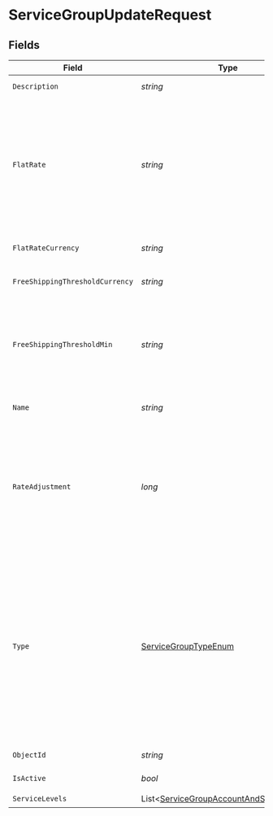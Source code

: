 # ServiceGroupUpdateRequest


## Fields

| Field                                                                                                                                                                                                                                                                                                                                                                                                                                                                                             | Type                                                                                                                                                                                                                                                                                                                                                                                                                                                                                              | Required                                                                                                                                                                                                                                                                                                                                                                                                                                                                                          | Description                                                                                                                                                                                                                                                                                                                                                                                                                                                                                       | Example                                                                                                                                                                                                                                                                                                                                                                                                                                                                                           |
| ------------------------------------------------------------------------------------------------------------------------------------------------------------------------------------------------------------------------------------------------------------------------------------------------------------------------------------------------------------------------------------------------------------------------------------------------------------------------------------------------- | ------------------------------------------------------------------------------------------------------------------------------------------------------------------------------------------------------------------------------------------------------------------------------------------------------------------------------------------------------------------------------------------------------------------------------------------------------------------------------------------------- | ------------------------------------------------------------------------------------------------------------------------------------------------------------------------------------------------------------------------------------------------------------------------------------------------------------------------------------------------------------------------------------------------------------------------------------------------------------------------------------------------- | ------------------------------------------------------------------------------------------------------------------------------------------------------------------------------------------------------------------------------------------------------------------------------------------------------------------------------------------------------------------------------------------------------------------------------------------------------------------------------------------------- | ------------------------------------------------------------------------------------------------------------------------------------------------------------------------------------------------------------------------------------------------------------------------------------------------------------------------------------------------------------------------------------------------------------------------------------------------------------------------------------------------- |
| `Description`                                                                                                                                                                                                                                                                                                                                                                                                                                                                                     | *string*                                                                                                                                                                                                                                                                                                                                                                                                                                                                                          | :heavy_check_mark:                                                                                                                                                                                                                                                                                                                                                                                                                                                                                | Description for the service group                                                                                                                                                                                                                                                                                                                                                                                                                                                                 | USPS shipping options                                                                                                                                                                                                                                                                                                                                                                                                                                                                             |
| `FlatRate`                                                                                                                                                                                                                                                                                                                                                                                                                                                                                        | *string*                                                                                                                                                                                                                                                                                                                                                                                                                                                                                          | :heavy_minus_sign:                                                                                                                                                                                                                                                                                                                                                                                                                                                                                | String representation of an amount to be returned as the flat rate<br/>if 1. The service group is of type `LIVE_RATE` and no matching rates<br/>were found; or 2. The service group is of type `FLAT_RATE`. Either<br/>integers or decimals are accepted. Required unless type is<br/>`FREE_SHIPPING`                                                                                                                                                                                             | 5                                                                                                                                                                                                                                                                                                                                                                                                                                                                                                 |
| `FlatRateCurrency`                                                                                                                                                                                                                                                                                                                                                                                                                                                                                | *string*                                                                                                                                                                                                                                                                                                                                                                                                                                                                                          | :heavy_minus_sign:                                                                                                                                                                                                                                                                                                                                                                                                                                                                                | required unless type is `FREE_SHIPPING`. (ISO 4217 currency)                                                                                                                                                                                                                                                                                                                                                                                                                                      | USD                                                                                                                                                                                                                                                                                                                                                                                                                                                                                               |
| `FreeShippingThresholdCurrency`                                                                                                                                                                                                                                                                                                                                                                                                                                                                   | *string*                                                                                                                                                                                                                                                                                                                                                                                                                                                                                          | :heavy_minus_sign:                                                                                                                                                                                                                                                                                                                                                                                                                                                                                | optional unless type is `FREE_SHIPPING`. (ISO 4217 currency)                                                                                                                                                                                                                                                                                                                                                                                                                                      | USD                                                                                                                                                                                                                                                                                                                                                                                                                                                                                               |
| `FreeShippingThresholdMin`                                                                                                                                                                                                                                                                                                                                                                                                                                                                        | *string*                                                                                                                                                                                                                                                                                                                                                                                                                                                                                          | :heavy_minus_sign:                                                                                                                                                                                                                                                                                                                                                                                                                                                                                | For service groups of type `FREE_SHIPPING`, this field must be required to configure the minimum cart total (total cost of items in the cart) for this service group to be returned for rates at checkout. Optional unless type is `FREE_SHIPPING`                                                                                                                                                                                                                                                | 5                                                                                                                                                                                                                                                                                                                                                                                                                                                                                                 |
| `Name`                                                                                                                                                                                                                                                                                                                                                                                                                                                                                            | *string*                                                                                                                                                                                                                                                                                                                                                                                                                                                                                          | :heavy_check_mark:                                                                                                                                                                                                                                                                                                                                                                                                                                                                                | Name for the service group that will be shown to customers in the response                                                                                                                                                                                                                                                                                                                                                                                                                        | USPS Shipping                                                                                                                                                                                                                                                                                                                                                                                                                                                                                     |
| `RateAdjustment`                                                                                                                                                                                                                                                                                                                                                                                                                                                                                  | *long*                                                                                                                                                                                                                                                                                                                                                                                                                                                                                            | :heavy_minus_sign:                                                                                                                                                                                                                                                                                                                                                                                                                                                                                | The amount in percent (%) that the service group's returned rate should be adjusted. For example, if this field is set to 5 and the matched rate price is $5.00, the returned value of the service group will be $5.25. Negative integers are also accepted and will discount the rate price by the defined percentage amount.                                                                                                                                                                    | 15                                                                                                                                                                                                                                                                                                                                                                                                                                                                                                |
| `Type`                                                                                                                                                                                                                                                                                                                                                                                                                                                                                            | [ServiceGroupTypeEnum](../../Models/Components/ServiceGroupTypeEnum.md)                                                                                                                                                                                                                                                                                                                                                                                                                           | :heavy_check_mark:                                                                                                                                                                                                                                                                                                                                                                                                                                                                                | The type of the service group.<br> `LIVE_RATE` - Shippo will make a rating request and return real-time rates for the shipping group, only falling back to the specified flat rate amount if no rates match a service level in the service group.<br> `FLAT_RATE` - Returns a shipping option with the specified flat rate amount.<br> `FREE_SHIPPING` - Returns a shipping option with a price of $0 only if the total cost of items exceeds the amount defined by `free_shipping_threshold_min` | FLAT_RATE                                                                                                                                                                                                                                                                                                                                                                                                                                                                                         |
| `ObjectId`                                                                                                                                                                                                                                                                                                                                                                                                                                                                                        | *string*                                                                                                                                                                                                                                                                                                                                                                                                                                                                                          | :heavy_check_mark:                                                                                                                                                                                                                                                                                                                                                                                                                                                                                | The unique identifier of the given Service Group object.                                                                                                                                                                                                                                                                                                                                                                                                                                          | 80feb1633d4a43c898f005850                                                                                                                                                                                                                                                                                                                                                                                                                                                                         |
| `IsActive`                                                                                                                                                                                                                                                                                                                                                                                                                                                                                        | *bool*                                                                                                                                                                                                                                                                                                                                                                                                                                                                                            | :heavy_check_mark:                                                                                                                                                                                                                                                                                                                                                                                                                                                                                | True if the service group is enabled, false otherwise.                                                                                                                                                                                                                                                                                                                                                                                                                                            | true                                                                                                                                                                                                                                                                                                                                                                                                                                                                                              |
| `ServiceLevels`                                                                                                                                                                                                                                                                                                                                                                                                                                                                                   | List<[ServiceGroupAccountAndServiceLevel](../../Models/Components/ServiceGroupAccountAndServiceLevel.md)>                                                                                                                                                                                                                                                                                                                                                                                         | :heavy_check_mark:                                                                                                                                                                                                                                                                                                                                                                                                                                                                                | N/A                                                                                                                                                                                                                                                                                                                                                                                                                                                                                               |                                                                                                                                                                                                                                                                                                                                                                                                                                                                                                   |